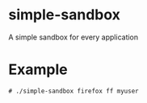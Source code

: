 # simple-sandbox
A simple sandbox for every application

# Example
```
# ./simple-sandbox firefox ff myuser
```
